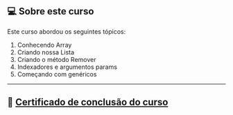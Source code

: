## 💻 Sobre este curso

Este curso abordou os seguintes tópicos:

1. Conhecendo Array
2. Criando nossa Lista
3. Criando o método Remover
4. Indexadores e argumentos params
5. Começando com genéricos

------

## 📰 <a href="https://unibb.alura.com.br/certificate/655fd2f9-b619-4ee7-b515-fd009a1c1886">Certificado de conclusão do curso</a>

